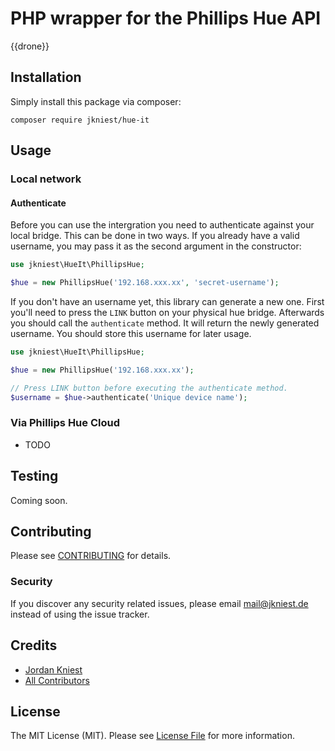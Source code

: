 # PHP wrapper for the Phillips Hue API

{{drone}}

## Installation

Simply install this package via composer:
```shell script
composer require jkniest/hue-it
```

## Usage
### Local network

#### Authenticate

Before you can use the intergration you need to authenticate against your local bridge.
This can be done in two ways. If you already have a valid username, you may pass it as the
second argument in the constructor:

```php
use jkniest\HueIt\PhillipsHue;

$hue = new PhillipsHue('192.168.xxx.xx', 'secret-username');
```

If you don't have an username yet, this library can generate a new one. First you'll need to press
the `LINK` button on your physical hue bridge. Afterwards you should call the `authenticate` method.
It will return the newly generated username. You should store this username for later usage.

```php
use jkniest\HueIt\PhillipsHue;

$hue = new PhillipsHue('192.168.xxx.xx');

// Press LINK button before executing the authenticate method.
$username = $hue->authenticate('Unique device name');
```

### Via Phillips Hue Cloud
- TODO

## Testing
Coming soon.


## Contributing

Please see [CONTRIBUTING](CONTRIBUTING.md) for details.

### Security

If you discover any security related issues, please email mail@jkniest.de instead of using the issue tracker.

## Credits

- [Jordan Kniest](https://github.com/jkniest)
- [All Contributors](../../contributors)

## License

The MIT License (MIT). Please see [License File](LICENSE.md) for more information.
